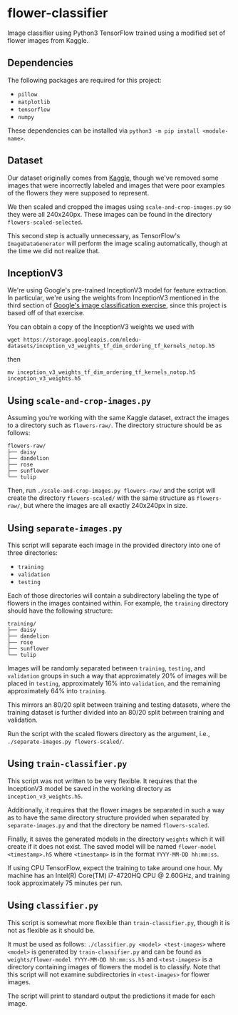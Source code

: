 # flower-classifier
Image classifier using Python3 TensorFlow trained using a modified set of flower
images from Kaggle.

## Dependencies
The following packages are required for this project:
* `pillow`
* `matplotlib`
* `tensorflow`
* `numpy`

These dependencies can be installed via `python3 -m pip install <module-name>`.

## Dataset
Our dataset originally comes from
[Kaggle](https://www.kaggle.com/alxmamaev/flowers-recognition), though we've
removed some images that were incorrectly labeled and images that were poor
examples of the flowers they were supposed to represent.

We then scaled and cropped the images using `scale-and-crop-images.py` so they
were all 240x240px.
These images can be found in the directory `flowers-scaled-selected`.

This second step is actually unnecessary, as TensorFlow's `ImageDataGenerator` will
perform the image scaling automatically, though at the time we did not realize
that.

## InceptionV3
We're using Google's pre-trained InceptionV3 model for feature extraction.
In particular, we're using the weights from InceptionV3 mentioned in the third
section of [Google's image classification exercise](https://colab.research.google.com/github/google/eng-edu/blob/master/ml/pc/exercises/image_classification_part3.ipynb?utm_source=practicum-IC&utm_campaign=colab-external&utm_medium=referral&hl=en&utm_content=imageexercise3-colab#scrollTo=KMrbllgAFipZ),
since this project is based off of that exercise.

You can obtain a copy of the InceptionV3 weights we used with

`wget https://storage.googleapis.com/mledu-datasets/inception_v3_weights_tf_dim_ordering_tf_kernels_notop.h5`

then

`mv inception_v3_weights_tf_dim_ordering_tf_kernels_notop.h5 inception_v3_weights.h5`

## Using `scale-and-crop-images.py`
Assuming you're working with the same Kaggle dataset, extract the images to a
directory such as `flowers-raw/`.
The directory structure should be as follows:
```
flowers-raw/
├── daisy
├── dandelion
├── rose
├── sunflower
└── tulip
```

Then, run `./scale-and-crop-images.py flowers-raw/` and the script will create
the directory `flowers-scaled/` with the same structure as `flowers-raw/`, but
where the images are all exactly 240x240px in size.

## Using `separate-images.py`
This script will separate each image in the provided directory into one of three
 directories:
* `training`
* `validation`
* `testing`

Each of those directories will contain a subdirectory labeling the type of flowers
in the images contained within.
For example, the `training` directory should have the following structure:
```
training/
├── daisy
├── dandelion
├── rose
├── sunflower
└── tulip
```

Images will be randomly separated between `training`, `testing`, and `validation`
groups in such a way that approximately 20% of images will be placed in `testing`,
approximately 16% into `validation`, and the remaining approximately 64% into
`training`.

This mirrors an 80/20 split between training and testing datasets, where the
training dataset is further divided into an 80/20 split between training and
validation.

Run the script with the scaled flowers directory as the argument, i.e.,
`./separate-images.py flowers-scaled/`.

## Using `train-classifier.py`
This script was not written to be very flexible.
It requires that the InceptionV3 model be saved in the working directory as
`inception_v3_weights.h5`.

Additionally, it requires that the flower images be separated in such a way as
to have the same directory structure provided when separated by `separate-images.py`
and that the directory be named `flowers-scaled`.

Finally, it saves the generated models in the directory `weights` which it will
create if it does not exist.
The saved model will be named `flower-model <timestamp>.h5` where `<timestamp>`
is in the format `YYYY-MM-DD hh:mm:ss`.

If using CPU TensorFlow, expect the training to take around one hour.
My machine has an Intel(R) Core(TM) i7-4720HQ CPU @ 2.60GHz, and training took
approximately 75 minutes per run.

## Using `classifier.py`
This script is somewhat more flexible than `train-classifier.py`, though it is
not as flexible as it should be.

It must be used as follows: `./classifier.py <model> <test-images>`
where `<model>` is generated by `train-classifier.py` and can be found as
`weights/flower-model YYYY-MM-DD hh:mm:ss.h5` and `<test-images>` is a directory
containing images of flowers the model is to classify.
Note that this script will not examine subdirectories in `<test-images>` for
flower images.

The script will print to standard output the predictions it made for each image.
